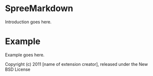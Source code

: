 SpreeMarkdown
=============

Introduction goes here.


Example
=======

Example goes here.


Copyright (c) 2011 [name of extension creator], released under the New BSD License
